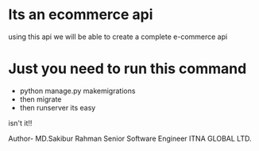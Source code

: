 # Its an ecommerce api
using this api 
we will be able to create a complete e-commerce api

# Just you need to run this command 
- python manage.py makemigrations
- then migrate 
- then runserver its easy

isn't it!! 



Author-
MD.Sakibur Rahman
Senior Software Engineer
ITNA GLOBAL LTD.
